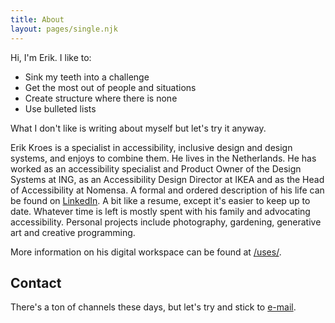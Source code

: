 ```yaml
---
title: About
layout: pages/single.njk
---
```


Hi, I'm Erik. I like to:

- Sink my teeth into a challenge
- Get the most out of people and situations
- Create structure where there is none
- Use bulleted lists

What I don't like is writing about myself but let's try it anyway.

Erik Kroes is a specialist in accessibility, inclusive design and design systems, and enjoys to combine them. He lives in the Netherlands. He has worked as an accessibility specialist and Product Owner of the Design Systems at ING, as an Accessibility Design Director at IKEA and as the Head of Accessibility at Nomensa. A formal and ordered description of his life can be found on [LinkedIn](https://www.LinkedIn.com/in/ErikKroes/). A bit like a resume, except it's easier to keep up to date. 
Whatever time is left is mostly spent with his family and advocating accessibility. Personal projects include photography, gardening, generative art and creative programming.

More information on his digital workspace can be found at [/uses/](/uses/).

## Contact

There's a ton of channels these days, but let's try and stick to [e-mail](mailto:hi@erikkroes.nl).
